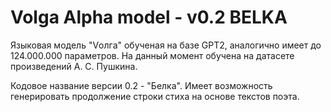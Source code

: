 # Volga Alpha model - v0.2 BELKA
Языковая модель "Vолга" обученая на базе GPT2, аналогично имеет до 124.000.000 параметров. На данный момент обучена на датасете произведений А. С. Пушкина.

Кодовое название версии 0.2 - "Белка". Имеет возможность генерировать продолжение строки стиха на основе текстов поэта.
